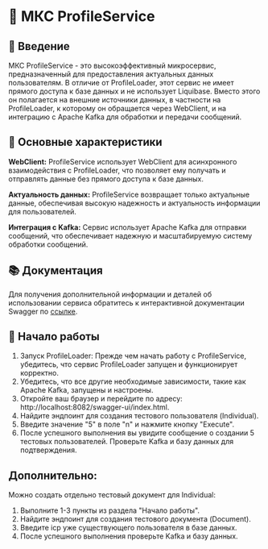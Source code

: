 # 🚀 МКС ProfileService
## 📌 Введение
МКС ProfileService - это высокоэффективный микросервис, предназначенный для предоставления актуальных данных пользователям. В отличие от ProfileLoader, этот сервис не имеет прямого доступа к базе данных и не использует Liquibase. Вместо этого он полагается на внешние источники данных, в частности на ProfileLoader, к которому он обращается через WebClient, и на интеграцию с Apache Kafka для обработки и передачи сообщений.

## 🌟 Основные характеристики
**WebClient:** ProfileService использует WebClient для асинхронного взаимодействия с ProfileLoader, что позволяет ему получать и отправлять данные без прямого доступа к базе данных.

**Актуальность данных:** ProfileService возвращает только актуальные данные, обеспечивая высокую надежность и актуальность информации для пользователей.

**Интеграция с Kafka:** Сервис использует Apache Kafka для отправки сообщений, что обеспечивает надежную и масштабируемую систему обработки сообщений.


## 📚 Документация
Для получения дополнительной информации и деталей об использовании сервиса обратитесь к интерактивной документации Swagger по [ссылке](http://localhost:8082/swagger-ui/index.html).

## 🚀 Начало работы
1. Запуск ProfileLoader: Прежде чем начать работу с ProfileService, убедитесь, что сервис ProfileLoader запущен и функционирует корректно.
2. Убедитесь, что все другие необходимые зависимости, такие как Apache Kafka, запущены и настроены.
3. Откройте ваш браузер и перейдите по адресу: http://localhost:8082/swagger-ui/index.html.
4. Найдите эндпоинт для создания тестового пользователя (Individual).
5. Введите значение "5" в поле "n" и нажмите кнопку "Execute".
6. После успешного выполнения вы увидите сообщение о создании 5 тестовых пользователей. Проверьте Kafka и базу данных для подтверждения.

## Дополнительно:
Можно создать отдельно тестовый документ для Individual:
1. Выполните 1-3 пункты из раздела "Начало работы".
2. Найдите эндпоинт для создания тестового документа (Document).
3. Введите icp уже существующего пользователя в базе данных.
4. После успешного выполнения проверьте Kafka и базу данных.